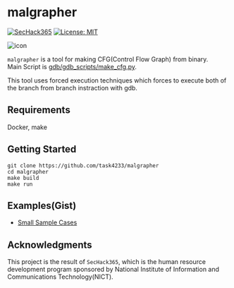 # malgrapher

[![SecHack365](https://img.shields.io/badge/SecHack365-2020-ffd700.svg)](https://sechack365.nict.go.jp/)
[![License: MIT](https://img.shields.io/badge/License-MIT-yellow.svg)](https://opensource.org/licenses/MIT)

![icon](https://user-images.githubusercontent.com/29667656/105613600-d9185f80-5e06-11eb-9dd6-8e2cf7b1b00e.png)

`malgrapher` is a tool for making CFG(Control Flow Graph) from binary.  
Main Script is [gdb/gdb_scripts/make_cfg.py](./gdb/gdb_scripts/make_cfg.py).

This tool uses forced execution techniques which forces to execute both of the branch from branch instraction with gdb.

## Requirements
Docker, make

## Getting Started
```
git clone https://github.com/task4233/malgrapher
cd malgrapher
make build
make run
```

## Examples(Gist)
 - [Small Sample Cases](https://gist.github.com/task4233/83275adda24dc444b2f9c6949f32a056)

## Acknowledgments
This project is the result of `SecHack365`, which is the human resource development program sponsored by National Institute of Information and Communications Technology(NICT).
